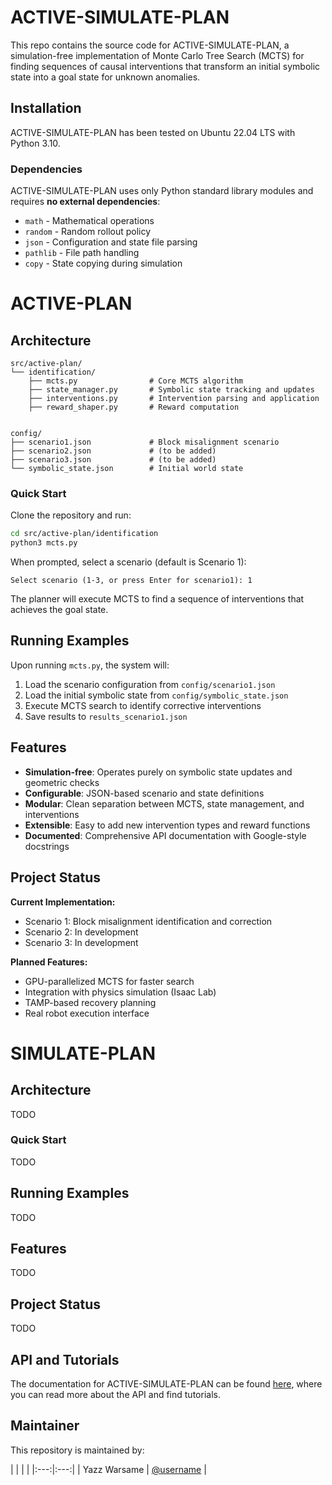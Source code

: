 # ACTIVE-SIMULATE-PLAN

This repo contains the source code for ACTIVE-SIMULATE-PLAN, a simulation-free implementation of Monte Carlo Tree Search (MCTS) for finding sequences of causal interventions that transform an initial symbolic state into a goal state for unknown anomalies.

## Installation

ACTIVE-SIMULATE-PLAN has been tested on Ubuntu 22.04 LTS with Python 3.10.

### Dependencies

ACTIVE-SIMULATE-PLAN uses only Python standard library modules and requires **no external dependencies**:

* `math` - Mathematical operations
* `random` - Random rollout policy
* `json` - Configuration and state file parsing
* `pathlib` - File path handling
* `copy` - State copying during simulation

# ACTIVE-PLAN

## Architecture

```
src/active-plan/
└── identification/
    ├── mcts.py                # Core MCTS algorithm
    ├── state_manager.py       # Symbolic state tracking and updates
    ├── interventions.py       # Intervention parsing and application
    ├── reward_shaper.py       # Reward computation
   

config/
├── scenario1.json             # Block misalignment scenario
├── scenario2.json             # (to be added)
├── scenario3.json             # (to be added)
└── symbolic_state.json        # Initial world state
```

### Quick Start

Clone the repository and run:

```bash
cd src/active-plan/identification
python3 mcts.py
```

When prompted, select a scenario (default is Scenario 1):

```text
Select scenario (1-3, or press Enter for scenario1): 1
```

The planner will execute MCTS to find a sequence of interventions that achieves the goal state.

## Running Examples

Upon running `mcts.py`, the system will:

1. Load the scenario configuration from `config/scenario1.json`
2. Load the initial symbolic state from `config/symbolic_state.json`
3. Execute MCTS search to identify corrective interventions
4. Save results to `results_scenario1.json`

## Features

* **Simulation-free**: Operates purely on symbolic state updates and geometric checks
* **Configurable**: JSON-based scenario and state definitions
* **Modular**: Clean separation between MCTS, state management, and interventions
* **Extensible**: Easy to add new intervention types and reward functions
* **Documented**: Comprehensive API documentation with Google-style docstrings

## Project Status

**Current Implementation:**

* Scenario 1: Block misalignment identification and correction
* Scenario 2: In development
* Scenario 3: In development

**Planned Features:**

* GPU-parallelized MCTS for faster search
* Integration with physics simulation (Isaac Lab)
* TAMP-based recovery planning
* Real robot execution interface


# SIMULATE-PLAN

## Architecture
TODO

### Quick Start
TODO

## Running Examples
TODO

## Features
TODO

## Project Status
TODO

## API and Tutorials

The documentation for ACTIVE-SIMULATE-PLAN can be found [here](https://convince-project.github.io/active-simulate-plan), where you can read more about the API and find tutorials.

## Maintainer

This repository is maintained by:

| | | |
|:---:|:---:|
| Yazz Warsame | [@username](https://github.com/yazzwarsame)  |

